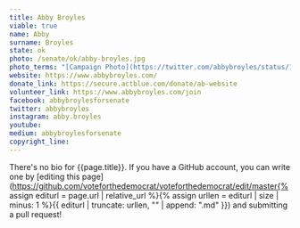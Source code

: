 ```yaml
---
title: Abby Broyles
viable: true
name: Abby
surname: Broyles
state: ok
photo: /senate/ok/abby-broyles.jpg
photo_terms: "[Campaign Photo](https://twitter.com/abbybroyles/status/1263224586084237312)"
website: https://www.abbybroyles.com/
donate_link: https://secure.actblue.com/donate/ab-website
volunteer_link: https://www.abbybroyles.com/join
facebook: abbybroylesforsenate
twitter: abbybroyles
instagram: abby.broyles
youtube: 
medium: abbybroylesforsenate
copyright_line: 
---
```

There's no bio for {{page.title}}. If you have a GitHub account, you can write one by [editing this page](https://github.com/voteforthedemocrat/voteforthedemocrat/edit/master{% assign editurl = page.url | relative_url %}{% assign urllen = editurl | size | minus: 1 %}{{ editurl | truncate: urllen, "" | append: ".md" }}) and submitting a pull request!